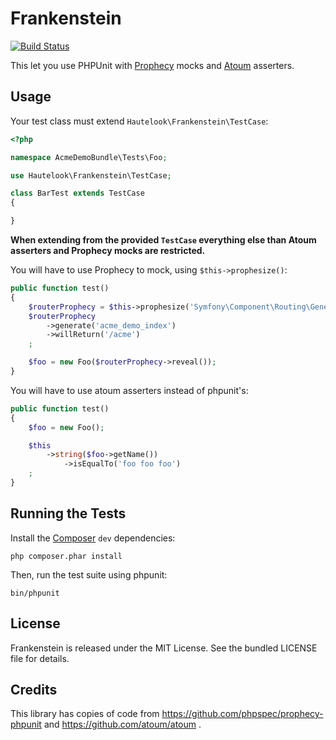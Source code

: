 Frankenstein
============

[![Build Status](https://secure.travis-ci.org/hautelook/frankenstein.png)](http://travis-ci.org/hautelook/frankenstein)

This let you use PHPUnit with [Prophecy](https://github.com/phpspec/prophecy) mocks and [Atoum](http://docs.atoum.org/)
asserters.

Usage
-----

Your test class must extend `Hautelook\Frankenstein\TestCase`:

```php
<?php

namespace AcmeDemoBundle\Tests\Foo;

use Hautelook\Frankenstein\TestCase;

class BarTest extends TestCase
{

}
```

**When extending from the provided `TestCase` everything else than Atoum asserters and Prophecy mocks are restricted.**

You will have to use Prophecy to mock, using `$this->prophesize()`:

```php
public function test()
{
    $routerProphecy = $this->prophesize('Symfony\Component\Routing\Generator\UrlGeneratorInterface');
    $routerProphecy
        ->generate('acme_demo_index')
        ->willReturn('/acme')
    ;

    $foo = new Foo($routerProphecy->reveal());
}
```

You will have to use atoum asserters instead of phpunit's:

```php
public function test()
{
    $foo = new Foo();

    $this
        ->string($foo->getName())
            ->isEqualTo('foo foo foo')
    ;
}
```

Running the Tests
-----------------

Install the [Composer](http://getcomposer.org/) `dev` dependencies:

    php composer.phar install

Then, run the test suite using phpunit:

    bin/phpunit

License
-------

Frankenstein is released under the MIT License. See the bundled LICENSE file for details.

Credits
-------

This library has copies of code from https://github.com/phpspec/prophecy-phpunit and https://github.com/atoum/atoum .
